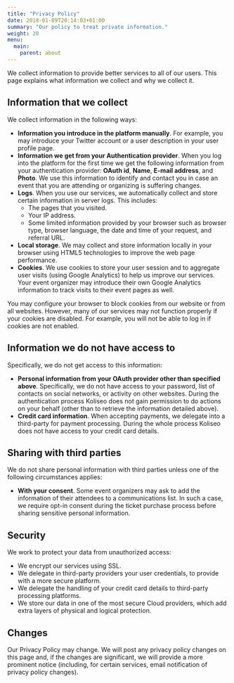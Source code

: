 ```yaml
---
title: "Privacy Policy"
date: 2018-01-09T20:14:03+01:00
summary: "Our policy to treat private information."
weight: 20
menu:
  main:
    parent: about
---
```


We collect information to provide better services to all of our users. This page explains what information we collect and why we collect it.

## Information that we collect 

We collect information in the following ways:

* **Information you introduce in the platform manually**. For example, you may introduce your Twitter account or a user description in your user profile page.
* **Information we get from your Authentication provider**. When you log into the platform for the first time we get the following information from your authentication provider: **OAuth id**, **Name**, **E-mail address**, and **Photo**. We use this information to identify and contact you in case an event that you are attending or organizing is suffering changes.
* **Logs**. When you use our services, we automatically collect and store certain information in server logs. This includes:
  * The pages that you visited.
  * Your IP address.
  * Some limited information provided by your browser such as browser type, browser language, the date and time of your request, and referral URL.
* **Local storage**. We may collect and store information locally in your browser using HTML5 technologies to improve the web page performance.
* **Cookies**. We use cookies to store your user session and to aggregate user visits (using Google Analytics) to help us improve our services. Your event organizer may introduce their own Google Analytics information to track visits to their event pages as well. 

You may configure your browser to block cookies from our website or from all websites. However, many of our services may not function properly if your cookies are disabled. For example, you will not be able to log in if cookies are not enabled.

## Information we do not have access to

Specifically, we do not get access to this information:

* **Personal information from your OAuth provider other than specified above**. Specifically, we do not have access to your password, list of contacts on social networks, or activity on other websites. During the authentication process Koliseo does not gain permission to do actions on your behalf (other than to retrieve the information detailed above).
* **Credit card information**. When accepting payments, we delegate into a third-party for payment processing. During the whole process Koliseo does not have access to your credit card details.

## Sharing with third parties

We do not share personal information with third parties unless one of the following circumstances applies:

* **With your consent**. Some event organizers may ask to add the information of their attendees to a communications list. In such a case, we require opt-in consent during the ticket purchase process before sharing sensitive personal information.

## Security

We work to protect your data from unauthorized access:

* We encrypt our services using SSL.
* We delegate in third-party providers your user credentials, to provide with a more secure platform.
* We delegate the handling of your credit card details to third-party processing platforms.
* We store our data in one of the most secure Cloud providers, which add extra layers of physical and logical protection.

## Changes

Our Privacy Policy may change. We will post any privacy policy changes on this page and, if the changes are significant, we will provide a more prominent notice (including, for certain services, email notification of privacy policy changes). 

